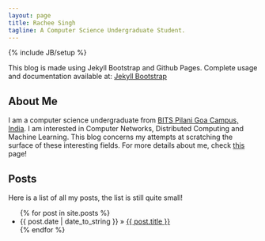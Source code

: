 ```yaml
---
layout: page
title: Rachee Singh
tagline: A Computer Science Undergraduate Student.
---
```

{% include JB/setup %}

This blog is made using Jekyll Bootstrap and Github Pages. Complete usage and documentation available at: [Jekyll Bootstrap](http://jekyllbootstrap.com)

## About Me

I am a computer science undergraduate from [BITS Pilani Goa Campus, India](http://universe.bits-pilani.ac.in/Goa/). I am interested in Computer Networks, Distributed Computing and Machine Learning. This blog concerns my attempts at scratching the surface of these interesting fields. For more details about me, check [this](http://racheesingh.github.com/about.html) page!

## Posts

Here is a list of all my posts, the list is still quite small!

<ul class="posts">
  {% for post in site.posts %}
    <li><span>{{ post.date | date_to_string }}</span> &raquo; <a href="{{ BASE_PATH }}{{ post.url }}">{{ post.title }}</a></li>
  {% endfor %}
</ul>

